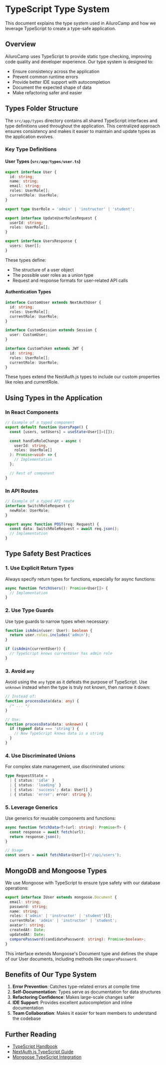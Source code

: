 # TypeScript Type System

This document explains the type system used in AiluroCamp and how we leverage TypeScript to create a type-safe application.

## Overview

AiluroCamp uses TypeScript to provide static type checking, improving code quality and developer experience. Our type system is designed to:

- Ensure consistency across the application
- Prevent common runtime errors
- Provide better IDE support with autocompletion
- Document the expected shape of data
- Make refactoring safer and easier

## Types Folder Structure

The `src/app/types` directory contains all shared TypeScript interfaces and type definitions used throughout the application. This centralized approach ensures consistency and makes it easier to maintain and update types as the application evolves.

### Key Type Definitions

#### User Types (`src/app/types/user.ts`)

```typescript
export interface User {
  id: string;
  name: string;
  email: string;
  roles: UserRole[];
  currentRole: UserRole;
}

export type UserRole = 'admin' | 'instructor' | 'student';

export interface UpdateUserRolesRequest {
  userId: string;
  roles: UserRole[];
}

export interface UsersResponse {
  users: User[];
}
```

These types define:

- The structure of a user object
- The possible user roles as a union type
- Request and response formats for user-related API calls

#### Authentication Types

```typescript
interface CustomUser extends NextAuthUser {
  id: string;
  roles: UserRole[];
  currentRole: UserRole;
}

interface CustomSession extends Session {
  user: CustomUser;
}

interface CustomToken extends JWT {
  id: string;
  roles: UserRole[];
  currentRole: UserRole;
}
```

These types extend the NextAuth.js types to include our custom properties like roles and currentRole.

## Using Types in the Application

### In React Components

```typescript
// Example of a typed component
export default function UsersPage() {
  const [users, setUsers] = useState<User[]>([]);

  const handleRoleChange = async (
    userId: string,
    roles: UserRole[]
  ): Promise<void> => {
    // Implementation
  };

  // Rest of component
}
```

### In API Routes

```typescript
// Example of a typed API route
interface SwitchRoleRequest {
  newRole: UserRole;
}

export async function POST(req: Request) {
  const data: SwitchRoleRequest = await req.json();
  // Implementation
}
```

## Type Safety Best Practices

### 1. Use Explicit Return Types

Always specify return types for functions, especially for async functions:

```typescript
async function fetchUsers(): Promise<User[]> {
  // Implementation
}
```

### 2. Use Type Guards

Use type guards to narrow types when necessary:

```typescript
function isAdmin(user: User): boolean {
  return user.roles.includes('admin');
}

if (isAdmin(currentUser)) {
  // TypeScript knows currentUser has admin role
}
```

### 3. Avoid `any`

Avoid using the `any` type as it defeats the purpose of TypeScript. Use `unknown` instead when the type is truly not known, then narrow it down:

```typescript
// Instead of:
function processData(data: any) {
  /* ... */
}

// Use:
function processData(data: unknown) {
  if (typeof data === 'string') {
    // Now TypeScript knows data is a string
  }
}
```

### 4. Use Discriminated Unions

For complex state management, use discriminated unions:

```typescript
type RequestState =
  | { status: 'idle' }
  | { status: 'loading' }
  | { status: 'success'; data: User[] }
  | { status: 'error'; error: string };
```

### 5. Leverage Generics

Use generics for reusable components and functions:

```typescript
async function fetchData<T>(url: string): Promise<T> {
  const response = await fetch(url);
  return response.json();
}

// Usage
const users = await fetchData<User[]>('/api/users');
```

## MongoDB and Mongoose Types

We use Mongoose with TypeScript to ensure type safety with our database operations:

```typescript
export interface IUser extends mongoose.Document {
  email: string;
  password: string;
  name: string;
  roles: ('admin' | 'instructor' | 'student')[];
  currentRole: 'admin' | 'instructor' | 'student';
  avatar?: string;
  createdAt: Date;
  updatedAt: Date;
  comparePassword(candidatePassword: string): Promise<boolean>;
}
```

This interface extends Mongoose's Document type and defines the shape of our User documents, including methods like `comparePassword`.

## Benefits of Our Type System

1. **Error Prevention**: Catches type-related errors at compile time
2. **Self-Documentation**: Types serve as documentation for data structures
3. **Refactoring Confidence**: Makes large-scale changes safer
4. **IDE Support**: Provides excellent autocompletion and inline documentation
5. **Team Collaboration**: Makes it easier for team members to understand the codebase

## Further Reading

- [TypeScript Handbook](https://www.typescriptlang.org/docs/handbook/intro.html)
- [NextAuth.js TypeScript Guide](https://next-auth.js.org/getting-started/typescript)
- [Mongoose TypeScript Integration](https://mongoosejs.com/docs/typescript.html)
